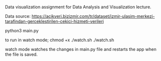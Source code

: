 Data visualization assignment for Data Analysis and Visualization lecture.

Data source: 
https://acikveri.bizizmir.com/tr/dataset/izmir-ulasim-merkezi-tarafindan-gerceklestirilen-cekici-hizmeti-verileri


python3 main.py

to run in watch mode;
chmod +x ./watch.sh
./watch.sh

watch mode watches the changes in main.py file and restarts the app when the file is saved. 


